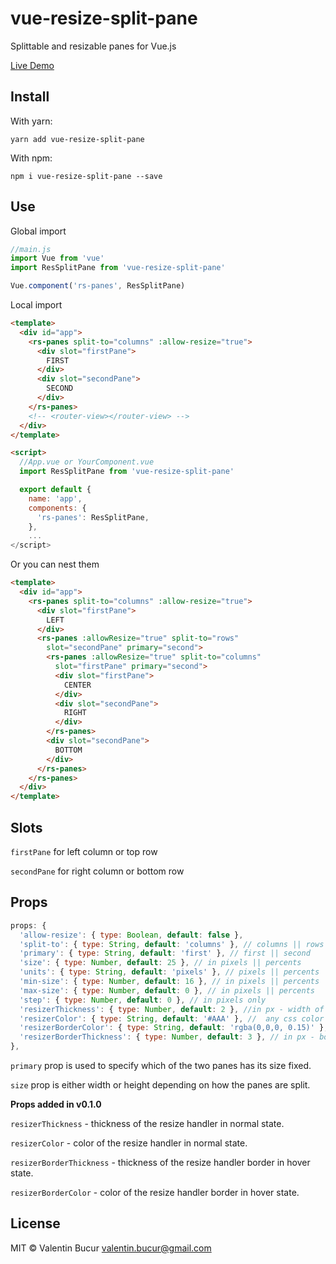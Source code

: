 # vue-resize-split-pane

Splittable and resizable panes for Vue.js

[Live Demo](https://raven78.github.io/vue-resize-split-pane/)

## Install

With yarn:
```
yarn add vue-resize-split-pane
```

With npm:

```
npm i vue-resize-split-pane --save
```

## Use

Global import

```js
//main.js
import Vue from 'vue'
import ResSplitPane from 'vue-resize-split-pane'

Vue.component('rs-panes', ResSplitPane)
```

Local import

```html
<template>
  <div id="app">
    <rs-panes split-to="columns" :allow-resize="true">
      <div slot="firstPane">
        FIRST
      </div>
      <div slot="secondPane">
        SECOND
      </div>
    </rs-panes>
    <!-- <router-view></router-view> -->
  </div>
</template>

<script>
  //App.vue or YourComponent.vue
  import ResSplitPane from 'vue-resize-split-pane'

  export default {
    name: 'app',
    components: {
      'rs-panes': ResSplitPane,
    },
    ...
</script>
```

Or you can nest them

```html
<template>
  <div id="app">
    <rs-panes split-to="columns" :allow-resize="true">
      <div slot="firstPane">
        LEFT
      </div>
      <rs-panes :allowResize="true" split-to="rows"
        slot="secondPane" primary="second">
        <rs-panes :allowResize="true" split-to="columns" 
          slot="firstPane" primary="second">
          <div slot="firstPane">
            CENTER
          </div>
          <div slot="secondPane">
            RIGHT
          </div>
        </rs-panes>
        <div slot="secondPane">
          BOTTOM
        </div>
      </rs-panes>
    </rs-panes>
  </div>
</template>
```

## Slots

`firstPane` for left column or top row

`secondPane` for right column or bottom row

## Props

```javascript
props: {
  'allow-resize': { type: Boolean, default: false },
  'split-to': { type: String, default: 'columns' }, // columns || rows
  'primary': { type: String, default: 'first' }, // first || second
  'size': { type: Number, default: 25 }, // in pixels || percents
  'units': { type: String, default: 'pixels' }, // pixels || percents
  'min-size': { type: Number, default: 16 }, // in pixels || percents
  'max-size': { type: Number, default: 0 }, // in pixels || percents
  'step': { type: Number, default: 0 }, // in pixels only
  'resizerThickness': { type: Number, default: 2 }, //in px - width of the resizer 
  'resizerColor': { type: String, default: '#AAA' }, //  any css color - if you set transparency, it will afect the border too
  'resizerBorderColor': { type: String, default: 'rgba(0,0,0, 0.15)' }, // any css color - #FFF, rgb(0,0,0), rgba(0,0,0,0)
  'resizerBorderThickness': { type: Number, default: 3 }, // in px - border that forms the shadow 
},
```

`primary` prop is used to specify which of the two panes has its size fixed.

`size` prop is either width or height depending on how the panes are split.

**Props added in v0.1.0**

`resizerThickness` - thickness of the resize handler in normal state.

`resizerColor` - color of the resize handler in normal state.

`resizerBorderThickness` - thickness of the resize handler border in hover state.

`resizerBorderColor` - color of the resize handler border in hover state.


## License

MIT © Valentin Bucur <valentin.bucur@gmail.com>
